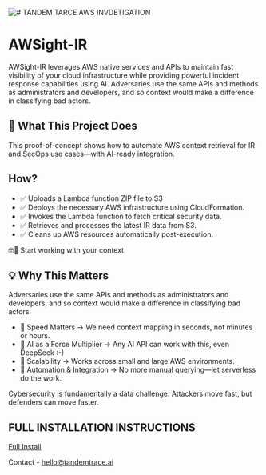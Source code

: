 ![# TANDEM TARCE AWS INVDETIGATION ](http://tandemtrace.ai/wp-content/uploads/2025/02/tand3.png)



# AWSight-IR

AWSight-IR leverages AWS native services and APIs to maintain fast visibility of your cloud infrastructure while providing powerful incident response capabilities using AI. 
Adversaries use the same APIs and methods as administrators and developers, and so context would make a difference in classifying bad actors. 


## 🚀 What This Project Does


This proof-of-concept shows how to automate AWS context retrieval for IR and SecOps use cases—with AI-ready integration.



## How?

 - ✅ Uploads a Lambda function ZIP file to S3
 - ✅ Deploys the necessary AWS infrastructure using CloudFormation.
 - ✅ Invokes the Lambda function to fetch critical security data.
 - ✅ Retrieves and processes the latest IR data from S3.
 - ✅ Cleans up AWS resources automatically post-execution. 

🤓🔎 Start working with your context 



## 💡 Why This Matters

Adversaries use the same APIs and methods as administrators and developers, and so context would make a difference in classifying bad actors. 

 - 🔹 Speed Matters → We need context mapping in seconds, not minutes or hours.
 - 🔹 AI as a Force Multiplier → Any AI API can work with this, even DeepSeek :-) 
 - 🔹 Scalability → Works across small and large AWS environments.
 - 🔹 Automation & Integration → No more manual querying—let serverless do the work.
 



Cybersecurity is fundamentally a data challenge. Attackers move fast, but defenders can move faster. 



## FULL INSTALLATION INSTRUCTIONS 

[Full Install](http://https://github.com/tandemtrace-ai/AWSight-IR/blob/main/how-install/README.md "Full Install")

Contact - hello@tandemtrace.ai
